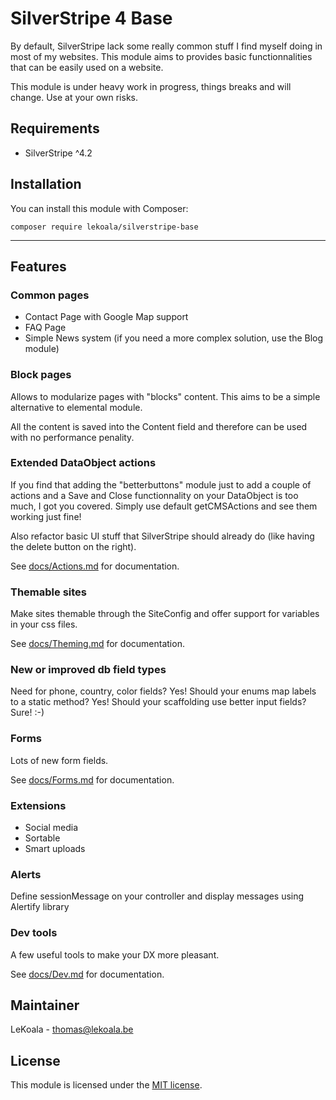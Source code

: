 # SilverStripe 4 Base

By default, SilverStripe lack some really common stuff I find myself doing in most of my websites.
This module aims to provides basic functionnalities that can be easily used on a website.

This module is under heavy work in progress, things breaks and will change. Use at your own risks.

## Requirements

* SilverStripe ^4.2

## Installation

You can install this module with Composer:

```
composer require lekoala/silverstripe-base
```

---

## Features

### Common pages

- Contact Page with Google Map support
- FAQ Page
- Simple News system (if you need a more complex solution, use the Blog module)

### Block pages

Allows to modularize pages with "blocks" content. This aims to be a simple alternative to elemental module.

All the content is saved into the Content field and therefore can be used with no performance penality.

### Extended DataObject actions

If you find that adding the "betterbuttons" module just to add a couple of actions and a Save and Close functionnality
on your DataObject is too much, I got you covered. Simply use default getCMSActions and see them working just fine!

Also refactor basic UI stuff that SilverStripe should already do (like having the delete button on the right).

See [docs/Actions.md](docs/Actions.md) for documentation.

### Themable sites

Make sites themable through the SiteConfig and offer support for variables in your css files.

See [docs/Theming.md](docs/Theming.md) for documentation.

### New or improved db field types

Need for phone, country, color fields? Yes!
Should your enums map labels to a static method? Yes!
Should your scaffolding use better input fields? Sure!
:-)

### Forms

Lots of new form fields.

See [docs/Forms.md](docs/Forms.md) for documentation.

### Extensions

- Social media
- Sortable
- Smart uploads

### Alerts

Define sessionMessage on your controller and display messages using Alertify library

### Dev tools

A few useful tools to make your DX more pleasant.

See [docs/Dev.md](docs/Dev.md) for documentation.

## Maintainer

LeKoala - thomas@lekoala.be

## License

This module is licensed under the [MIT license](LICENSE).
